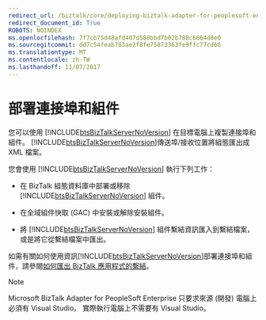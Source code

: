 ```yaml
---
redirect_url: /biztalk/core/deploying-biztalk-adapter-for-peoplesoft-enterprise/
redirect_document_id: True
ROBOTS: NOINDEX
ms.openlocfilehash: 7f7cb75d48afd407d580bbd7b02b788c6864d8e0
ms.sourcegitcommit: dd7c54feab783ae2f8fe75873363fe9ffc77cd66
ms.translationtype: MT
ms.contentlocale: zh-TW
ms.lasthandoff: 11/07/2017
---
```

# <a name="deploying-ports-and-assemblies"></a>部署連接埠和組件
您可以使用 [!INCLUDE[btsBizTalkServerNoVersion](../includes/btsbiztalkservernoversion-md.md)] 在目標電腦上複製連接埠和組件。 [!INCLUDE[btsBizTalkServerNoVersion](../includes/btsbiztalkservernoversion-md.md)]傳送埠/接收位置將組態匯出成 XML 檔案。  
  
 您會使用 [!INCLUDE[btsBizTalkServerNoVersion](../includes/btsbiztalkservernoversion-md.md)] 執行下列工作：  
  
-   在 BizTalk 組態資料庫中部署或移除 [!INCLUDE[btsBizTalkServerNoVersion](../includes/btsbiztalkservernoversion-md.md)] 組件。  
  
-   在全域組件快取 (GAC) 中安裝或解除安裝組件。  
  
-   將 [!INCLUDE[btsBizTalkServerNoVersion](../includes/btsbiztalkservernoversion-md.md)] 組件繫結資訊匯入到繫結檔案，或是將它從繫結檔案中匯出。  
  
 如需有關如何使用資訊[!INCLUDE[btsBizTalkServerNoVersion](../includes/btsbiztalkservernoversion-md.md)]部署連接埠和組件，請參閱[如何匯出 BizTalk 應用程式的繫結](../core/how-to-export-bindings-for-a-biztalk-application.md)。  
  
> [!NOTE]
>  Microsoft BizTalk Adapter for PeopleSoft Enterprise 只要求來源 (開發) 電腦上必須有 Visual Studio。 實際執行電腦上不需要有 Visual Studio。  
  
